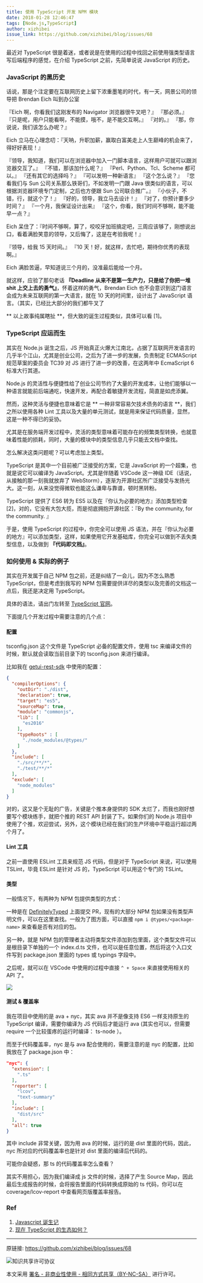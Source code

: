 ```yaml
---
title: 使用 TypeScript 开发 NPM 模块
date: 2018-01-28 12:46:47
tags: [Node.js,TypeScript]
author: xizhibei
issue_link: https://github.com/xizhibei/blog/issues/68
---
```

<!-- en_title: developing-npm-module-with-typescript -->

最近对 TypeScript 很是着迷，或者说是在使用的过程中找回之前使用强类型语言写后端程序的感觉，在介绍 TypeScript 之前，先简单说说 JavaScript 的历史。

<!-- more -->

### JavaScript 的黑历史
话说，那是个注定要在互联网历史上留下浓重墨笔的时代，有一天，网景公司的领导把 Brendan Eich 叫到办公室

『Eich 啊，你看我们这刚发布的 Navigator 浏览器很牛叉吧？』
『那必须。』
『只是呢，用户只能看啊，不能摸，哦不，是不能交互啊。』
『对的。』
『那，你说说，我们该怎么办呢？』

Eich 立马在心理念叨：『天呐，升职加薪，赢取白富美走上人生巅峰的机会来了，得好好表现！』
 
『领导，我知道，我们可以在浏览器中加入一门脚本语言，这样用户可就可以跟浏览器交互了。』
『不错，那该加什么呢？』
『Perl、Python、Tcl、Scheme 都可以。』
『还有其它的选择吗？』
『可以发明一种新语言』
『这个怎么说？』
『您看我们与 Sun 公司关系那么铁哥们，不如发明一门跟 Java 很类似的语言，可以根据浏览器环境专门定制，之后也方便跟 Sun 公司联合推广。』
『小伙子，不错，行，就这个了！』
『好的，领导，我立马去设计！』
『对了，你预计要多少时间？』
『一个月，我保证设计出来』
『这个，你看，我们时间不够啊，能不能早一点？』

Eich 呆住了：『时间不够啊，算了，咬咬牙加班搞定吧，三周应该够了，刚想说出口，看着满脸笑意的领导，又后悔了，这是在考验我呢！』

『领导，给我 15 天时间。』
『10 天！好，就这样，去忙吧，期待你优秀的表现啊。』

Eich 满脸苦逼，早知道说三个月的，没准最后能给一个月。

就这样，应验了那句老话 **『Deadline 从来不是第一生产力，只是给了你把一堆 shit 上交上去的勇气』**，怀着这样的勇气，Brendan Eich 也不会意识到这门语言会成为未来互联网的第一大语言，就在 10 天的时间里，设计出了 JavaScript 语言。（其实，已经比大部分的我们都牛叉了

** 以上故事纯属瞎扯 **，但大致的诞生过程类似，具体可以看 [1]。

### TypeScript 应运而生
其实在 Node.js 诞生之后，JS 开始真正火爆大江南北，占据了互联网开发语言的几乎半个江山，尤其是创业公司，之后为了进一步的发展，负责制定 ECMAScript 规范草案的委员会 TC39 对 JS 进行了进一步的改善，在这两年中 EcmaScript 6  标准大行其道。

Node.js 的灵活性与便捷性给了创业公司节约了大量的开发成本，让他们能够以一种语言就能前后端通吃，快速开发，再配合着敏捷开发流程，简直是如虎添翼。

然而，这种灵活与便捷也意味着它是 ** 一种非常容易欠技术债务的语言 **，我们之所以使用各种 Lint 工具以及大量的单元测试，就是用来保证代码质量，显然，这是一种不得已的妥协。

尤其是在服务端开发过程中，灵活的类型意味着可能存在的频繁类型转换，也就意味着性能的损耗，同时，大量的模块中的类型信息几乎只能去文档中查找。

怎么解决这类问题呢？可以考虑加上类型。

TypeScript 是其中一个目前被广泛接受的方案，它是 JavaScript 的一个超集，也就是说它可以编译为 JavaScript。尤其是伴随着 VSCode 这一神级 IDE（话说，从接触的那一刻我就放弃了 WebStorm），逐渐为开源社区所广泛接受与发扬光大。这一刻，从来没觉得微软也能这么谦卑与靠谱，顿时黑转粉。

TypeScript 提供了 ES6 转为 ES5 以及在『你认为必要的地方』添加类型检查 [2]，对的，它没有大包大揽，而是彻底拥抱开源社区：『By the community, for the community. 』

于是，使用 TypeScript 的过程中，你完全可以使用 JS 语法，并在『你认为必要的地方』可以添加类型，这样，如果使用它开发基础库，你完全可以做到不丢失类型信息，以及做到 **『代码即文档』**。

### 如何使用 & 实际的例子
其实在开发属于自己 NPM 包之前，还是纠结了一会儿，因为不怎么熟悉 TypeScript，但是考虑到我写的 NPM 包需要提供详尽的类型以及完善的文档这一点后，我还是决定用 TypeScript。

具体的语法，请出门左转至 [TypeScript 官网](https://www.typescriptlang.org)。

下面提几个开发过程中需要注意的几个点：

#### 配置
tsconfig.json 这个文件是 TypeScript 必备的配置文件，使用 tsc 来编译文件的时候，默认就会读取当前目录下的 tsconfig.json 来进行编译。

比如我在 [getui-rest-sdk](https://github.com/xizhibei/getui-rest-sdk) 中使用的配置：
```json
{
  "compilerOptions": {
    "outDir": "./dist",
    "declaration": true,
    "target": "es5",
    "sourceMap": true,
    "module": "commonjs",
    "lib": [
      "es2016"
    ],
    "typeRoots" : [
      "./node_modules/@types/"
    ]
  },
  "include": [
    "./src/**/*",
    "./test/**/*"
  ],
  "exclude": [
    "node_modules"
  ]
}
```

对的，这又是个无耻的广告，关键是个推本身提供的 SDK 太烂了，而我也刚好想要写个模块练手，就把个推的 REST API 封装了下。如果你们的 Node.js 项目中使用了个推，欢迎尝试，另外，这个模块已经在我们的生产环境中平稳运行超过两个月了。

#### Lint 工具
之前一直使用 ESLint 工具来规范 JS 代码，但是对于 TypeScript 来说，可以使用 TSLint，毕竟 ESLint 是针对 JS 的，TypeScript 可以用这个专门的 TSLint。

#### 类型
一般情况下，有两种为 NPM 包提供类型的方式：

一种是在 [DefinitelyTyped](https://github.com/DefinitelyTyped/DefinitelyTyped) 上面提交 PR，现有的大部分 NPM 包如果没有类型声明文件，可以在这里查找。一般为了图方面，可以直接 `npm i @types/<package-name>` 来查看是否有对应的包。

另一种，就是 NPM 包的管理者主动将类型文件添加到包里面，这个类型文件可以是根目录下单独的一个 index.d.ts 文件，也可以是任意位置，然后将这个入口文件写到 package.json 里面的 types 或 typings 字段中。

之后呢，就可以在 VSCode 中使用的过程中直接 `^ + Space` 来直接使用相关的 API 了。

![](https://xizhibei.github.io/media/15167944332909/15170461711355.jpg)


#### 测试 & 覆盖率
我在项目中使用的是 ava + nyc，其实 ava 并不是像支持 ES6 一样支持原生的 TypeScript 编译，需要你编译为 JS 代码后才能运行 ava (其实也可以，但需要 require 一个比较蛋疼的运行时编译： ts-node ）。

而至于代码覆盖率，nyc 是与 ava 配合使用的，需要注意的是 nyc 的配置，比如我放在了 package.json 中：

```json
"nyc": {
  "extension": [
    ".ts"
  ],
  "reporter": [
    "lcov",
    "text-summary"
  ],
  "include": [
    "dist/src"
  ],
  "all": true
}
```

其中 include 非常关键，因为用 ava 的时候，运行的是 dist 里面的代码，因此，nyc 所对应的代码覆盖率也是针对 dist 里面的编译后代码的。

可能你会疑惑，那 ts 的代码覆盖率怎么查看？

其实不用担心，因为我们编译成 js 文件的时候，选择了产生 Source Map，因此最后生成报告的时候，会将报告里面的代码转换成原始的 ts 代码，你可以在 coverage/lcov-report 中查看网页版覆盖率报告。

### Ref
1. [Javascript 诞生记](http://www.ruanyifeng.com/blog/2011/06/birth_of_javascript.html)
2. [现在 TypeScript 的生态如何？](https://www.zhihu.com/question/37222407)



***
原链接: https://github.com/xizhibei/blog/issues/68

![知识共享许可协议](https://i.creativecommons.org/l/by-nc-sa/4.0/88x31.png "署名 - 非商业性使用 - 相同方式共享（BY-NC-SA）")

本文采用 [署名 - 非商业性使用 - 相同方式共享（BY-NC-SA）](https://creativecommons.org/licenses/by-nc-sa/4.0/deed.zh) 进行许可。
